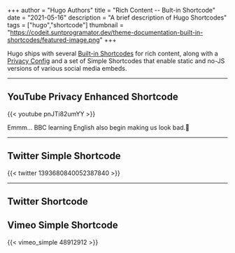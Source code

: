 +++
author = "Hugo Authors"
title = "Rich Content -- Bult-in Shortcode"
date = "2021-05-16"
description = "A brief description of Hugo Shortcodes"
tags = ["hugo","shortcode"]
thumbnail = "https://codeit.suntprogramator.dev/theme-documentation-built-in-shortcodes/featured-image.png"
+++

Hugo ships with several [Built-in Shortcodes](https://gohugo.io/content-management/shortcodes/#use-hugos-built-in-shortcodes) for rich content, along with a [Privacy Config](https://gohugo.io/about/hugo-and-gdpr/) and a set of Simple Shortcodes that enable static and no-JS versions of various social media embeds.
<!--more-->
---

## YouTube Privacy Enhanced Shortcode

{{< youtube pnJTi82umYY >}}

Emmm... BBC learning English also begin making us look bad.🙁

---

## Twitter Simple Shortcode

{{< twitter 1393680840052387840 >}}


---

## Twitter Shortcode

## Vimeo Simple Shortcode

{{< vimeo_simple 48912912 >}}
